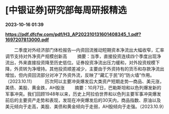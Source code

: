 # [中银证券]研究部每周研报精选

**2023-10-16 01:39**

**https://pdf.dfcfw.com/pdf/H3_AP202310131601408345_1.pdf?1697207813000.pdf**

　　二季度对外经济部门体检报告—内资回流推动短期资本净流出大幅收窄，汇率调节支持对外净资产规模创新高 　　摘要：当季，直接投资连续四个季度出现净流出，外来直接投资降至历史低位。证券投资净流出压力缓和，对外投资规模下降，外资转为净增持。其他投资顺差减少，主要由于外资持有的货币和存款净流出增加，但内资回流部分对冲了外资外流，反映了“藏汇于民”的“防火墙”作用。（2023.10.11） 　　历次阿以主要冲突爆发后大类资产短期走势—商品、美元涨，美债、美股、黄金跌，AH股涨 　　摘要：10月7日，巴勒斯坦和以色列爆发新的军事冲突。我们回顾1948年以来，历史上阿拉伯世界和以色列主要军事冲突爆发前后的主要资产走势和表现，发现在冲突爆发后的30天内，商品指数、原油以及美元倾向于走高，美股、美债和黄金倾向于走弱，AH股倾向于走强。（2023.10.9）